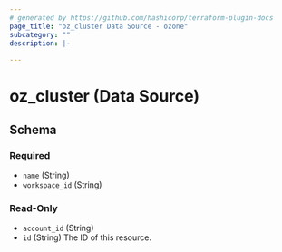 ```yaml
---
# generated by https://github.com/hashicorp/terraform-plugin-docs
page_title: "oz_cluster Data Source - ozone"
subcategory: ""
description: |-
  
---
```


# oz_cluster (Data Source)





<!-- schema generated by tfplugindocs -->
## Schema

### Required

- `name` (String)
- `workspace_id` (String)

### Read-Only

- `account_id` (String)
- `id` (String) The ID of this resource.
